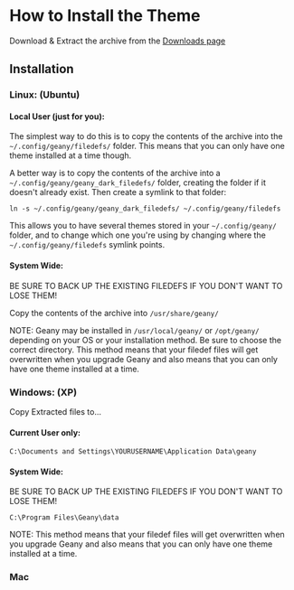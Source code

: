 # How to Install the Theme #

Download & Extract the archive from the [Downloads page](http://code.google.com/p/geany-dark-scheme/downloads/list)

## Installation ##

### Linux: (Ubuntu) ###

#### Local User (just for you): ####

The simplest way to do this is to copy the contents of the archive into the `~/.config/geany/filedefs/` folder. This means that you can only have one theme installed at a time though.

A better way is to copy the contents of the archive into a `~/.config/geany/geany_dark_filedefs/` folder, creating the folder if it doesn't already exist. Then create a symlink to that folder:

`ln -s ~/.config/geany/geany_dark_filedefs/ ~/.config/geany/filedefs`

This allows you to have several themes stored in your `~/.config/geany/` folder, and to change which one you're using by changing where the `~/.config/geany/filedefs` symlink points.

#### System Wide: ####

BE SURE TO BACK UP THE EXISTING FILEDEFS IF YOU DON'T WANT TO LOSE THEM!

Copy the contents of the archive into `/usr/share/geany/`

NOTE: Geany may be installed in `/usr/local/geany/` or `/opt/geany/` depending on your OS or your installation method. Be sure to choose the correct directory. This method means that your filedef files will get overwritten when you upgrade Geany and also means that you can only have one theme installed at a time.

### Windows: (XP) ###

Copy Extracted files to...

#### Current User only: ####

`C:\Documents and Settings\YOURUSERNAME\Application Data\geany`

#### System Wide: ####
BE SURE TO BACK UP THE EXISTING FILEDEFS IF YOU DON'T WANT TO LOSE THEM!

`C:\Program Files\Geany\data`

NOTE: This method means that your filedef files will get overwritten when you upgrade Geany and also means that you can only have one theme installed at a time.

### Mac ###